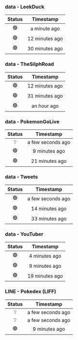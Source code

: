 ### data - LeekDuck
| Status | Timestamp |
|:------:|:---------:|
| 🟢 | a minute ago |
| 🟢 | 12 minutes ago |
| 🟢 | 30 minutes ago |

### data - TheSilphRoad
| Status | Timestamp |
|:------:|:---------:|
| 🟢 | 12 minutes ago |
| 🟢 | 31 minutes ago |
| 🟢 | an hour ago |

### data - PokemonGoLive
| Status | Timestamp |
|:------:|:---------:|
| ❔ | a few seconds ago |
| 🟢 | 9 minutes ago |
| 🟢 | 21 minutes ago |

### data - Tweets
| Status | Timestamp |
|:------:|:---------:|
| 🟢 | a few seconds ago |
| 🟢 | 14 minutes ago |
| 🟢 | 33 minutes ago |

### data - YouTuber
| Status | Timestamp |
|:------:|:---------:|
| 🟢 | 4 minutes ago |
| 🟢 | 9 minutes ago |
| 🟢 | 19 minutes ago |

### LINE - Pokedex (LIFF)
| Status | Timestamp |
|:------:|:---------:|
| ❔ | a few seconds ago |
| ❔ | a few seconds ago |
| 🟢 | 9 minutes ago |

